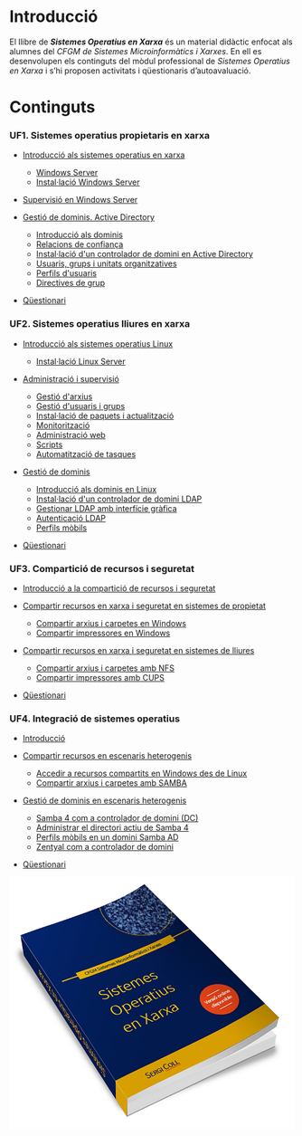 # Introducció

El llibre de _**Sistemes Operatius en Xarxa**_ és un material didàctic enfocat als alumnes del _CFGM de Sistemes Microinformàtics i Xarxes_. En ell es desenvolupen els continguts del mòdul professional de _Sistemes Operatius en Xarxa_ i s’hi proposen activitats i qüestionaris d’autoavaluació.

<!---


Aquest llibre és un material viu que evoluciona dia a dia i pot trobar-se la última versió a  [https://www.gitbook.com/book/seicoll/sox](https://www.gitbook.com/book/seicoll/sox).

El llibre no hauria estat possible sense el meus alumnes que m’han anat comunicant, al llarg del curs, les errades que anaven trobant i els paràgrafs que no havien quedar redactats de forma clara. I així, el llibre ha anat millorant dia a dia.

I per suposat, també agrair a la meva dona i els meus fills que m’han recolzat i m’han permès obtenir el temps necessari per dedicar a aquest projecte.

-->

# Continguts

### UF1. Sistemes operatius propietaris en xarxa

* [Introducció als sistemes operatius en xarxa](UF1/uf1-introduccio.md)
  * [Windows Server](UF1/uf1-windowsserver.md)
  * [Instal·lació Windows Server](UF1/uf1-instalacio-windowsserver.md)


* [Supervisió en Windows Server](UF1/uf1-supervisio.md)


* [Gestió de dominis. Active Directory](UF1/gestio-de-dominis.-active-directory.md)
  * [Introducció als dominis](UF1/uf1-introduccio-dominis.md)
  * [Relacions de confiança](UF1/relacions-de-confianca.md)
  * [Instal·lació d'un controlador de domini en Active Directory](UF1/instalacio-AD.md)
  * [Usuaris, grups i unitats organitzatives](UF1/usuaris-grups-i-unitats-organitzatives.md)
  * [Perfils d'usuaris](UF1/perfils-usuari.md)
  * [Directives de grup](UF1/directives-de-grup.md)


* [Qüestionari](UF1/act/uf1-questionari.md)

### UF2. Sistemes operatius lliures en xarxa

* [Introducció als sistemes operatius Linux](UF2/uf2-introduccio.md)
  * [Instal·lació Linux Server](UF2/uf2-instalacio-linuxserver.md)


* [Administració i supervisió](UF2/uf2-supervisio.md)
  * [Gestió d'arxius](UF2/uf2-arxius.md)
  * [Gestió d'usuaris i grups](UF2/uf2-usuaris-locals.md)
  * [Instal·lació de paquets i actualització](UF2/uf2-actualitzacio.md)
  * [Monitorització](UF2/uf2-monitoritzacio.md)
  * [Administració web](UF2/uf2-adm-web.md)
  * [Scripts](UF2/scripts.md)
  * [Automatització de tasques](UF2/uf2-automatitzacio.md)


* [Gestió de dominis](UF2/uf2-gestio-dominis.md)
  * [Introducció als dominis en Linux](UF2/uf2-dominis-linux.md)
  * [Instal·lació d'un controlador de domini LDAP](UF2/uf2-LDAP.md)
  * [Gestionar LDAP amb interfície gràfica](UF2/uf2-LDAP-gestio-grafica.md)
  * [Autenticació LDAP](UF2/uf2-auteticacio-ldap.md)
  * [Perfils mòbils](UF2/uf2-perfils-mobils.md)


* [Qüestionari](UF2/act/uf2-questionari.md)

### UF3. Compartició de recursos i seguretat

* [Introducció a la compartició de recursos i seguretat](UF3/uf3-introduccio.md)


* [Compartir recursos en xarxa i seguretat en sistemes de propietat](UF3/uf3-compartir-recursos-windows.md)
  * [Compartir arxius i carpetes en Windows](UF3/uf3-compartir-arxius-windows.md)
  * [Compartir impressores en Windows](UF3/uf3-compartir-impressores-windows.md)


* [Compartir recursos en xarxa i seguretat en sistemes de lliures](UF3/uf3-compartir-recursos-linux.md)
  * [Compartir arxius i carpetes amb NFS](UF3/uf3-compartir-arxius-linux-nfs.md)
  * [Compartir impressores amb CUPS](UF3/uf3-compartir-impressores-cups.md)


* [Qüestionari](UF3/act/uf3-questionari.md)

### UF4. Integració de sistemes operatius

* [Introducció](UF4/uf4-introduccio.md)


* [Compartir recursos en escenaris heterogenis](UF4/compartir.md)
  * [Accedir a recursos compartits en Windows des de Linux](UF4/uf4-compartir-de-windows-a-linux.md)
  * [Compartir arxius i carpetes amb SAMBA](UF3/uf3-compartir-arxius-samba.md)


* [Gestió de dominis en escenaris heterogenis](UF4/gestio-dominis.md)
  * [Samba 4 com a controlador de domini (DC)](UF4/controlador-domini-samba.md)
  * [Administrar el directori actiu de Samba 4](UF4/administrar-sambaAD.md)
  * [Perfils mòbils en un domini Samba AD](UF4/perfils-mobils-sambaAD.md)
  * [Zentyal com a controlador de domini](UF4/zentyal.md)


* [Qüestionari](UF4/act/uf4-questionari.md)

![](/assets/Llibre3D.jpg)

